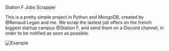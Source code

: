 Station F Jobs Scrapper

This is a pretty simple project in Python and MongoDB, created by @Renaud Legan and me.
We scrap the lastest job offers on the french biggest startup campus @Station F, and send them on a Discord channel, in order to be notified as soon as possible.

![Example](https://nsa40.casimages.com/img/2020/08/19/200819114618828968.png)
